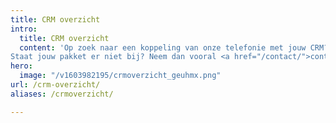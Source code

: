 ```yaml
---
title: CRM overzicht
intro:
  title: CRM overzicht
  content: 'Op zoek naar een koppeling van onze telefonie met jouw CRM? Bekijk dan in onderstaand overzicht met welke pakketten we nu al een koppeling hebben.<br> 
Staat jouw pakket er niet bij? Neem dan vooral <a href="/contact/">contact</a> met ons op, want dan onderzoeken we de mogelijkheid om ook jouw pakket zo snel mogelijk aan de lijst toe te voegen.<br><br>Snel keuzes:<br>Tandartsen, Makelaars, Keukenbranche, Recreatiesector, Boomkwekerij, Woningcorporatie-software<br>Taxisoftware, Assurantieën, Rijschoolhouders, Garagebedrijven, Dierenartsen, Advocatuur<br>Huisartsen en zorgverleners, Projecten, Recruitment, Accountancy, Marketing, Relatiebeheer'
hero:
  image: "/v1603982195/crmoverzicht_geuhmx.png"
url: /crm-overzicht/
aliases: /crmoverzicht/

---
```

